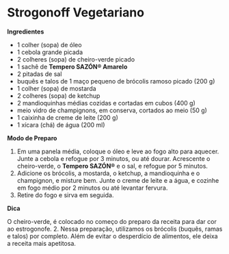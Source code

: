 # Strogonoff Vegetariano 

**Ingredientes**

- 1 colher (sopa) de óleo
- 1 cebola grande picada
- 2 colheres (sopa) de cheiro-verde picado
- 1 sachê de **Tempero SAZÓN® Amarelo**
- 2 pitadas de sal
- buquês e talos de 1 maço pequeno de brócolis ramoso picado (200 g)
- 1 colher (sopa) de mostarda
- 2 colheres (sopa) de ketchup
- 2 mandioquinhas médias cozidas e cortadas em cubos (400 g)
- meio vidro de champignons, em conserva, cortados ao meio (50 g)
- 1 caixinha de creme de leite (200 g)
- 1 xícara (chá) de água (200 ml)

**Modo de Preparo**

1. Em uma panela média, coloque o óleo e leve ao fogo alto para aquecer. Junte a cebola e refogue por 3 minutos, ou até dourar. Acrescente o cheiro-verde, o **Tempero SAZÓN®** e o sal, e refogue por 5 minutos.
2. Adicione os brócolis, a mostarda, o ketchup, a mandioquinha e o champignon, e misture bem. Junte o creme de leite e a água, e cozinhe em fogo médio por 2 minutos ou até levantar fervura.
3. Retire do fogo e sirva em seguida.

**Dica**

O cheiro-verde, é colocado no começo do preparo da receita para dar cor ao estrogonofe. 2. Nessa preparação, utilizamos os brócolis (buquês, ramas e talos) por completo. Além de evitar o desperdício de alimentos, ele deixa a receita mais apetitosa.

